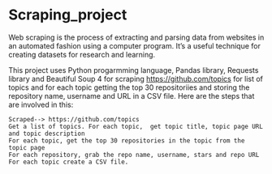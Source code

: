 # Scraping_project
Web scraping is the process of extracting and 
parsing data from websites in an automated fashion using a 
computer program. It’s a useful technique for creating datasets for research and learning. 


This project uses Python progarmming language, Pandas library, Requests library and Beautiful Soup 4 for scraping https://github.com/topics for list of topics and for each
topic getting the top 30 repositoriies and storing the repository name, username and URL in a CSV file.
Here are the steps that are involved in this:

    Scraped--> https://github.com/topics
    Get a list of topics. For each topic,  get topic title, topic page URL and topic description
    For each topic, get the top 30 repositories in the topic from the topic page
    For each repository, grab the repo name, username, stars and repo URL
    For each topic create a CSV file.
